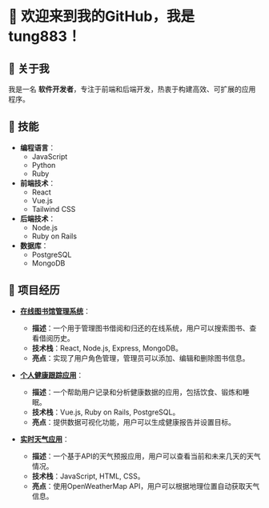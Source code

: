 # 👋 欢迎来到我的GitHub，我是 **tung883**！

## 👤 关于我
我是一名 **软件开发者**，专注于前端和后端开发，热衷于构建高效、可扩展的应用程序。

## 🔧 技能
- **编程语言**：
  - JavaScript
  - Python
  - Ruby
- **前端技术**：
  - React
  - Vue.js
  - Tailwind CSS
- **后端技术**：
  - Node.js
  - Ruby on Rails
- **数据库**：
  - PostgreSQL
  - MongoDB

## 🌟 项目经历
- **[在线图书馆管理系统](https://github.com/tung883/library-management)**：
  - **描述**：一个用于管理图书借阅和归还的在线系统，用户可以搜索图书、查看借阅历史。
  - **技术栈**：React, Node.js, Express, MongoDB。
  - **亮点**：实现了用户角色管理，管理员可以添加、编辑和删除图书信息。

- **[个人健康跟踪应用](https://github.com/tung883/health-tracker)**：
  - **描述**：一个帮助用户记录和分析健康数据的应用，包括饮食、锻炼和睡眠。
  - **技术栈**：Vue.js, Ruby on Rails, PostgreSQL。
  - **亮点**：提供数据可视化功能，用户可以生成健康报告并设置目标。

- **[实时天气应用](https://github.com/tung883/weather-app)**：
  - **描述**：一个基于API的天气预报应用，用户可以查看当前和未来几天的天气情况。
  - **技术栈**：JavaScript, HTML, CSS。
  - **亮点**：使用OpenWeatherMap API，用户可以根据地理位置自动获取天气信息。

